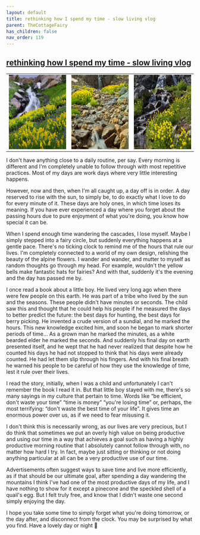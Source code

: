 ```yaml
---
layout: default
title: rethinking how I spend my time - slow living vlog
parent: TheCottageFairy
has_children: false
nav_order: 119
---
```


## [rethinking how I spend my time - slow living vlog](https://www.youtube.com/watch?v=ywMO0enFiFo)

<div>
<table align="center">
	<tr>
		<td align="center">
			<img src="../../assets/cottage_fairy_ai_generated_photos/rethinking_how_I_spend_my_time_-_slow_living_vlog-[ywMO0enFiFo]/generated_00.png" height="200" width="200"/>
		</td>
		<td align="center">
			<img src="../../assets/cottage_fairy_ai_generated_photos/rethinking_how_I_spend_my_time_-_slow_living_vlog-[ywMO0enFiFo]/generated_01.png" height="200" width="200"/>
		</td>
		<td align="center">
			<img src="../../assets/cottage_fairy_ai_generated_photos/rethinking_how_I_spend_my_time_-_slow_living_vlog-[ywMO0enFiFo]/generated_02.png" height="200" width="200"/>
		</td>
	</tr>
</table>
</div>

I don't have anything close to a daily routine, per say. Every morning is different and I'm completely unable to follow through with most repetitive practices. Most of my days are work days where very little interesting happens.

However, now and then, when I'm all caught up, a day off is in order. A day reserved to rise with the sun, to simply be, to do exactly what I love to do for every minute of it. These days are holy ones, in which time loses its meaning. If you have ever experienced a day where you forget about the passing hours due to pure enjoyment of what you're doing, you know how special it can be.

When I spend enough time wandering the cascades, I lose myself. Maybe I simply stepped into a fairy circle, but suddenly everything happens at a gentle pace. There's no ticking clock to remind me of the hours that rule our lives. I'm completely connected to a world of my own design, relishing the beauty of the alpine flowers. I wander and wander, and mutter to myself as random thoughts go through my head. For example, wouldn't the yellow bells make fantastic hats for fairies? And with that, suddenly it's the evening and the day has passed me by.

I once read a book about a little boy. He lived very long ago when there were few people on this earth. He was part of a tribe who lived by the sun and the seasons. These people didn't have minutes or seconds. The child saw this and thought that he could help his people if he measured the days to better predict the future: the best days for hunting, the best days for berry picking. He invented a crude version of a sundial, and he marked the hours. This new knowledge excited him, and soon he began to mark shorter periods of time... As a grown man he marked the minutes, as a white bearded elder he marked the seconds. And suddenly his final day on earth presented itself, and he wept that he had never realized that despite how he counted his days he had not stopped to think that his days were already counted. He had let them slip through his fingers. And with his final breath he warned his people to be careful of how they use the knowledge of time, lest it rule over their lives.

I read the story, initially, when I was a child and unfortunately I can't remember the book I read it in. But that little boy stayed with me, there's so many sayings in my culture that pertain to time. Words like “be efficient, don't waste your time” “time is money” “you're losing time” or, perhaps, the most terrifying: “don't waste the best time of your life”. It gives time an enormous power over us, as if we need to fear misusing it.

I don't think this is necessarily wrong, as our lives are very precious, but I do think that sometimes we put an overly high value on being productive and using our time in a way that achieves a goal such as having a highly productive morning routine that I absolutely cannot follow through with, no matter how hard I try. In fact, maybe just sitting or thinking or not doing anything particular at all can be a very productive use of our time.

Advertisements often suggest ways to save time and live more efficiently, as if that should be our ultimate goal, after spending a day wandering the mountains I think I've had one of the most productive days of my life, and I have nothing to show for it except a pinecone and the speckled shell of a quail's egg. But I felt truly free, and know that I didn't waste one second simply enjoying the day.

I hope you take some time to simply forget what you're doing tomorrow, or the day after, and disconnect from the clock. You may be surprised by what you find. Have a lovely day or night 🤍